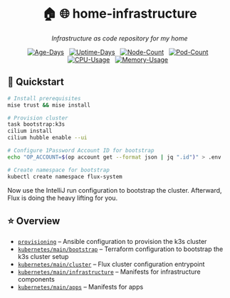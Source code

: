 <div align="center">

# 🏠 🌐  home-infrastructure
_Infrastructure as code repository for my home_

</div>

<div align="center">

[![Age-Days](https://img.shields.io/endpoint?url=https%3A%2F%2Fkromgo.denniseffing.de%2Fcluster_age_days&style=flat-square&label=Age)](https://github.com/kashalls/kromgo)&nbsp;&nbsp;
[![Uptime-Days](https://img.shields.io/endpoint?url=https%3A%2F%2Fkromgo.denniseffing.de%2Fcluster_uptime_days&style=flat-square&label=Uptime)](https://github.com/kashalls/kromgo)&nbsp;&nbsp;
[![Node-Count](https://img.shields.io/endpoint?url=https%3A%2F%2Fkromgo.denniseffing.de%2Fcluster_node_count&style=flat-square&label=Nodes)](https://github.com/kashalls/kromgo)&nbsp;&nbsp;
[![Pod-Count](https://img.shields.io/endpoint?url=https%3A%2F%2Fkromgo.denniseffing.de%2Fcluster_pod_count&style=flat-square&label=Pods)](https://github.com/kashalls/kromgo)&nbsp;&nbsp;
[![CPU-Usage](https://img.shields.io/endpoint?url=https%3A%2F%2Fkromgo.denniseffing.de%2Fcluster_cpu_usage&style=flat-square&label=CPU)](https://github.com/kashalls/kromgo)&nbsp;&nbsp;
[![Memory-Usage](https://img.shields.io/endpoint?url=https%3A%2F%2Fkromgo.denniseffing.de%2Fcluster_memory_usage&style=flat-square&label=Memory)](https://github.com/kashalls/kromgo)&nbsp;&nbsp;

</div>

## 🚀 Quickstart

```bash
# Install prerequisites
mise trust && mise install
```

```bash
# Provision cluster
task bootstrap:k3s
cilium install
cilium hubble enable --ui
```

```bash
# Configure 1Password Account ID for bootstrap
echo "OP_ACCOUNT=$(op account get --format json | jq ".id")" > .env

# Create namespace for bootstrap
kubectl create namespace flux-system
```

Now use the IntelliJ run configuration to bootstrap the cluster.
Afterward, Flux is doing the heavy lifting for you.

## ⭐ Overview

* [`provisioning`](./provisioning) – Ansible configuration to provision the k3s cluster
* [`kubernetes/main/bootstrap`](./kubernetes/main/bootstrap) – Terraform configuration to bootstrap the k3s cluster setup
* [`kubernetes/main/cluster`](./kubernetes/main/cluster) – Flux cluster configuration entrypoint
* [`kubernetes/main/infrastructure`](./kubernetes/main/infrastructure) – Manifests for infrastructure components
* [`kubernetes/main/apps`](./kubernetes/main/apps) – Manifests for apps

